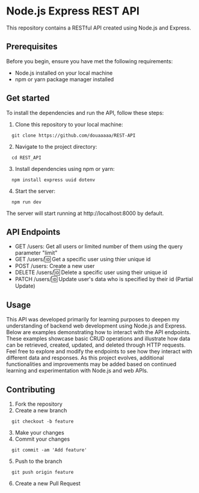 # Node.js Express REST API

This repository contains a RESTful API created using Node.js and Express.

## Prerequisites

Before you begin, ensure you have met the following requirements:

- Node.js installed on your local machine
- npm or yarn package manager installed

## Get started

To install the dependencies and run the API, follow these steps:

1. Clone this repository to your local machine:

```
  git clone https://github.com/douaaaaa/REST-API
```

2. Navigate to the project directory:

```
  cd REST_API
```

3. Install dependencies using npm or yarn:

```
  npm install express uuid dotenv
```

4. Start the server:

```
  npm run dev
```

The server will start running at http://localhost:8000 by default.

## API Endpoints

- GET /users: Get all users or limited number of them using the query parameter "limit"
- GET /users/:id: Get a specific user using thier unique id
- POST /users: Create a new user
- DELETE /users/:id: Delete a specific user using their unique id
- PATCH /users/:id: Update user's data who is specified by their id (Partial Update)

## Usage

This API was developed primarily for learning purposes to deepen my understanding of backend web development using Node.js and Express. Below are examples demonstrating how to interact with the API endpoints. These examples showcase basic CRUD operations and illustrate how data can be retrieved, created, updated, and deleted through HTTP requests. Feel free to explore and modify the endpoints to see how they interact with different data and responses. As this project evolves, additional functionalities and improvements may be added based on continued learning and experimentation with Node.js and web APIs.

## Contributing

1. Fork the repository
2. Create a new branch

```
  git checkout -b feature
```

3. Make your changes
4. Commit your changes

```
  git commit -am 'Add feature'
```

5. Push to the branch

```
  git push origin feature
```

6. Create a new Pull Request
